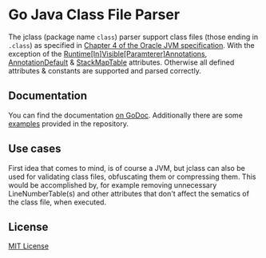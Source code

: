 Go Java Class File Parser
=========================

The jclass (package name `class`) parser support class files (those ending in  `.class`) as specified in [Chapter 4 of the Oracle JVM specification](http://docs.oracle.com/javase/specs/jvms/se7/html/jvms-4.html). With the exception of the [Runtime[In]Visible[Paramterer]Annotations](http://docs.oracle.com/javase/specs/jvms/se7/html/jvms-4.html#jvms-4.7.16), [AnnotationDefault](http://docs.oracle.com/javase/specs/jvms/se7/html/jvms-4.html#jvms-4.7.20) & [StackMapTable](http://docs.oracle.com/javase/specs/jvms/se7/html/jvms-4.html#jvms-4.7.4) attributes. Otherwise all defined attributes & constants are supported and parsed correctly.

## Documentation

You can find the documentation [on GoDoc](http://godoc.org/github.com/jcla1/jclass). Additionally there are some [examples](examples/) provided in the repository.

## Use cases

First idea that comes to mind, is of course a JVM, but jclass can also be used for validating class files, obfuscating them or compressing them. This would be accomplished by, for example removing unnecessary LineNumberTable(s) and other attributes that don't affect the sematics of the class file, when executed.

## License

[MIT License](LICENSE)